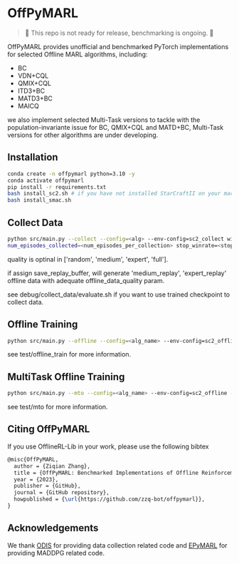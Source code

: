 # OffPyMARL
> 🚧 This repo is not ready for release, benchmarking is ongoing. 🚧

OffPyMARL provides unofficial and benchmarked PyTorch implementations for selected Offline MARL algorithms, including:

- BC
- VDN+CQL
- QMIX+CQL
- ITD3+BC
- MATD3+BC
- MAICQ

we also implement selected Multi-Task versions to tackle with the population-invariante issue for BC, QMIX+CQL and MATD+BC, Multi-Task versions for other algorithms are under developing.

## Installation

```bash
conda create -n offpymarl python=3.10 -y
conda activate offpymarl
pip install -r requirements.txt
bash install_sc2.sh # if you have not installed StarCraftII on your machine
bash install_smac.sh
```

## Collect Data
```bash
python src/main.py --collect --config=<alg> --env-config=sc2_collect with env_args.map_name=<map_name> offline_data_quality=<quality> save_replay_buffer=<whether_to_save_replay>
num_episodes_collected=<num_episodes_per_collection> stop_winrate=<stop_winrate> --seed=<seed>
```
quality is optinal in ['random', 'medium', 'expert', 'full'].

if assign save_replay_buffer, will generate 'medium_replay', 'expert_replay' offline data with adequate offline_data_quality param.

see debug/collect_data/evaluate.sh if you want to use trained checkpoint to collect data.

## Offline Training
```bash
python src/main.py --offline --config=<alg_name> --env-config=sc2_offline --map_name=<sc2_map>  --offline_data_quality=<data_quality> --seed=<seed> --t_max=40000 --test_interval=250 --log_interval=250 --runner_log_interval=250 --learner_log_interval=250 --save_model_interval=100001 
```
see test/offline_train for more information.

## MultiTask Offline Training
```bash
python src/main.py --mto --config=<alg_name> --env-config=sc2_offline --task-config=<task_name> --customized_quality=<data_quality> --seed=<seed> --t_max=40000 --test_interval=250 --log_interval=250 --runner_log_interval=250 --learner_log_interval=250 --save_model_interval=10000
```
see test/mto for more information.

## Citing OffPyMARL

If you use OfflineRL-Lib in your work, please use the following bibtex

```tex
@misc{OffPyMARL,
  author = {Ziqian Zhang},
  title = {OffPyMARL: Benchmarked Implementations of Offline Reinforcement Learning Algorithms},
  year = {2023},
  publisher = {GitHub},
  journal = {GitHub repository},
  howpublished = {\url{https://github.com/zzq-bot/offpymarl}},
}
```

## Acknowledgements
We thank [ODIS](https://github.com/LAMDA-RL/ODIS) for providing data collection related code and [EPyMARL](https://github.com/uoe-agents/epymarl) for providing MADDPG related code.
